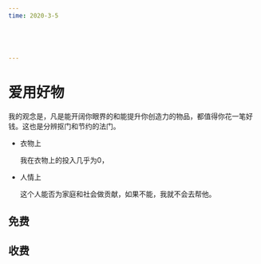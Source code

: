 ```yaml
---
time: 2020-3-5





---
```




# 爱用好物

我的观念是，凡是能开阔你眼界的和能提升你创造力的物品，都值得你花一笔好钱。这也是分辨抠门和节约的法门。

- 衣物上

  我在衣物上的投入几乎为0，



- 人情上

  这个人能否为家庭和社会做贡献，如果不能，我就不会去帮他。



## 免费





## 收费


